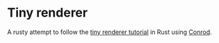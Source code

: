 # Tiny renderer

A rusty attempt to follow the [tiny renderer
tutorial](https://github.com/ssloy/tinyrenderer/) in Rust using
[Conrod](https://github.com/pistondevelopers/conrod).
